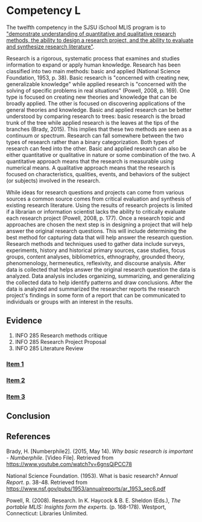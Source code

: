 # Competency L

The twelfth competency in the SJSU iSchool MLIS program is to ["demonstrate understanding of quantitative and qualitative research methods, the ability to design a research project, and the ability to evaluate and synthesize research literature"](http://ischool.sjsu.edu/current-students/courses/core-competencies).

Research is a rigorous, systematic process that examines and studies information to expand or apply human knowledge. Research has been classified into two main methods: basic and applied (National Science Foundation, 1953, p. 38). Basic research is "concerned with creating new, generalizable knowledge" while applied research is "concerned with the solving of specific problems in real situations" (Powell, 2008, p. 169). One type is focused on creating new theories and knowledge that can be broadly applied. The other is focused on discovering applications of the general theories and knowledge. Basic and applied research can be better understood by comparing research to trees: basic research is the broad trunk of the tree while applied research is the leaves at the tips of the branches (Brady, 2015). This implies that these two methods are seen as a continuum or spectrum. Research can fall somewhere between the two types of research rather than a binary categorization. Both types of research can feed into the other. Basic and applied research can also be either quantitative or qualitative in nature or some combination of the two. A quantitative approach means that the research is measurable using numerical means. A qualitative approach means that the research is focused on characteristics, qualities, events, and behaviors of the subject (or subjects) involved in the research.

While ideas for research questions and projects can come from various sources a common source comes from critical evaluation and synthesis of existing research literature. Using the results of research projects is limited if a librarian or information scientist lacks the ability to critically evaluate each research project (Powell, 2008, p. 177). Once a research topic and approaches are chosen the next step is in designing a project that will help answer the original research questions. This will include determining the best method for capturing data that will help answer the research question. Research methods and techniques used to gather data include surveys, experiments, history and historical primary sources, case studies, focus groups, content analyses, bibliometrics, ethnography, grounded theory, phenomenology, hermeneutics, reflexivity, and discourse analysis. After data is collected that helps answer the original research question the data is analyzed. Data analysis includes organizing, summarizing, and generalizing the collected data to help identify patterns and draw conclusions. After the data is analyzed and summarized the researcher reports the research project's findings in some form of a report that can be communicated to individuals or groups with an interest in the results. 

## Evidence

1. INFO 285 Research methods critique
2. INFO 285 Research Project Proposal
3. INFO 285 Literature Review

### [Item 1]()

### [Item 2]() 

### [Item 3]()

## Conclusion

## References

Brady, H. [Numberphile2]. (2015, May 14). *Why basic research is important - Numberphile*. [Video File]. Retrieved from https://www.youtube.com/watch?v=6gnsQjPCC78

National Science Foundation. (1953). What is basic research? *Annual Report*. p. 38-48. Retrieved from <https://www.nsf.gov/pubs/1953/annualreports/ar_1953_sec6.pdf>

Powell, R. (2008). Research. In K. Haycock & B. E. Sheldon (Eds.), *The portable MLIS: Insights form the experts*. (p. 168-178). Westport, Connecticut: Libraries Unlimited.
